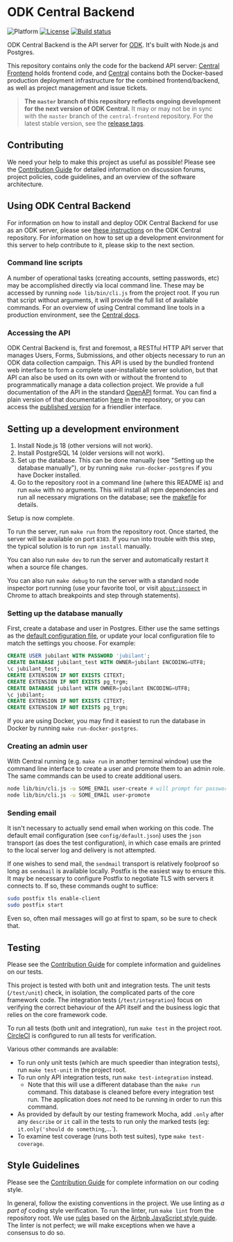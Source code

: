 # ODK Central Backend

![Platform](https://img.shields.io/badge/platform-Node.js-blue.svg)
[![License](https://img.shields.io/badge/license-Apache_2.0-blue.svg)](https://opensource.org/licenses/Apache-2.0)
[![Build status](https://circleci.com/gh/getodk/central-backend.svg?style=shield)](https://circleci.com/gh/getodk/central-backend)

ODK Central Backend is the API server for [ODK](https://getodk.org/). It's built with Node.js and Postgres.

This repository contains only the code for the backend API server: [Central Frontend](https://github.com/getodk/central-frontend) holds frontend code, and [Central](https://github.com/getodk/central) contains both the Docker-based production deployment infrastructure for the combined frontend/backend, as well as project management and issue tickets.

> **The `master` branch of this repository reflects ongoing development for the next version of ODK Central.** It may or may not be in sync with the `master` branch of the `central-frontend` repository. For the latest stable version, see the [release tags](https://github.com/getodk/central-backend/releases).

## Contributing

We need your help to make this project as useful as possible! Please see the [Contribution Guide](https://github.com/getodk/central-backend/blob/master/CONTRIBUTING.md) for detailed information on discussion forums, project policies, code guidelines, and an overview of the software architecture.

## Using ODK Central Backend

For information on how to install and deploy ODK Central Backend for use as an ODK server, please see [these instructions](https://github.com/getodk/central) on the ODK Central repository. For information on how to set up a development environment for this server to help contribute to it, please skip to the next section.

### Command line scripts

A number of operational tasks (creating accounts, setting passwords, etc) may be accomplished directly via local command line. These may be accessed by running `node lib/bin/cli.js` from the project root. If you run that script without arguments, it will provide the full list of available commands. For an overview of using Central command line tools in a production environment, see the [Central docs](https://docs.getodk.org/central-command-line/).

### Accessing the API

ODK Central Backend is, first and foremost, a RESTful HTTP API server that manages Users, Forms, Submissions, and other objects necessary to run an ODK data collection campaign. This API is used by the bundled frontend web interface to form a complete user-installable server solution, but that API can also be used on its own with or without the frontend to programmatically manage a data collection project. We provide a full documentation of the API in the standard [OpenAPI](https://www.openapis.org/) format. You can find a plain version of that documentation [here](https://github.com/getodk/central-backend/blob/master/docs/api.yaml) in the repository, or you can access the [published version](https://docs.getodk.org/central-api/) for a friendlier interface.

## Setting up a development environment

1. Install Node.js 18 (other versions will not work).
2. Install PostgreSQL 14 (older versions will not work).
3. Set up the database. This can be done manually (see "Setting up the database manually"), or by running `make run-docker-postgres` if you have Docker installed.
4. Go to the repository root in a command line (where this README is) and run `make` with no arguments. This will install all npm dependencies and run all necessary migrations on the database; see the [makefile](Makefile) for details.

Setup is now complete.

To run the server, run `make run` from the repository root. Once started, the server will be available on port `8383`. If you run into trouble with this step, the typical solution is to run `npm install` manually.

You can also run `make dev` to run the server and automatically restart it when a source file changes.

You can also run `make debug` to run the server with a standard node inspector port running (use your favorite tool, or visit [`about:inspect`](chrome://inspect) in Chrome to attach breakpoints and step through statements).

### Setting up the database manually

First, create a database and user in Postgres. Either use the same settings as the [default configuration file](config/default.json), or update your local configuration file to match the settings you choose. For example:

```sql
CREATE USER jubilant WITH PASSWORD 'jubilant';
CREATE DATABASE jubilant_test WITH OWNER=jubilant ENCODING=UTF8;
\c jubilant_test;
CREATE EXTENSION IF NOT EXISTS CITEXT;
CREATE EXTENSION IF NOT EXISTS pg_trgm;
CREATE DATABASE jubilant WITH OWNER=jubilant ENCODING=UTF8;
\c jubilant;
CREATE EXTENSION IF NOT EXISTS CITEXT;
CREATE EXTENSION IF NOT EXISTS pg_trgm;
```

If you are using Docker, you may find it easiest to run the database in Docker by running `make run-docker-postgres`.

### Creating an admin user

With Central running (e.g. `make run` in another terminal window) use the command line interface to create a user and promote them to an admin role. The same commands can be used to create additional users.

```bash
node lib/bin/cli.js -u SOME_EMAIL user-create # will prompt for password
node lib/bin/cli.js -u SOME_EMAIL user-promote
```

### Sending email

It isn't necessary to actually send email when working on this code. The default email configuration (see `config/default.json`) uses the `json` transport (as does the test configuration), in which case emails are printed to the local server log and delivery is not attempted.

If one wishes to send mail, the `sendmail` transport is relatively foolproof so long as `sendmail` is available locally. Postfix is the easiest way to ensure this. It may be necessary to configure Postfix to negotiate TLS with servers it connects to. If so, these commands ought to suffice:

```bash
sudo postfix tls enable-client
sudo postfix start
```

Even so, often mail messages will go at first to spam, so be sure to check that.

## Testing

Please see the [Contribution Guide](https://github.com/getodk/central-backend/blob/master/CONTRIBUTING.md) for complete information and guidelines on our tests.

This project is tested with both unit and integration tests. The unit tests (`/test/unit`) check, in isolation, the complicated parts of the core framework code. The integration tests (`/test/integration`) focus on verifying the correct behaviour of the API itself and the business logic that relies on the core framework code.

To run all tests (both unit and integration), run `make test` in the project root. [CircleCI](https://circleci.com/gh/getodk/central-backend) is configured to run all tests for verification.

Various other commands are available:

* To run only unit tests (which are much speedier than integration tests), run `make test-unit` in the project root.
* To run only API integration tests, run `make test-integration` instead.
  * Note that this will use a different database than the `make run` command. This database is cleaned before every integration test run. The application does _not_ need to be running in order to run this command.
* As provided by default by our testing framework Mocha, add `.only` after any `describe` or `it` call in the tests to run only the marked tests (eg: `it.only('should do something`,…`).
* To examine test coverage (runs both test suites), type `make test-coverage`.

## Style Guidelines

Please see the [Contribution Guide](https://github.com/getodk/central-backend/blob/master/CONTRIBUTING.md) for complete information on our coding style.

In general, follow the existing conventions in the project. We use linting as _a part of_ coding style verification. To run the linter, run `make lint` from the repository root. We use [rules](.eslintrc.json) based on the [Airbnb JavaScript style guide](https://github.com/airbnb/javascript). The linter is not perfect; we will make exceptions when we have a consensus to do so.

